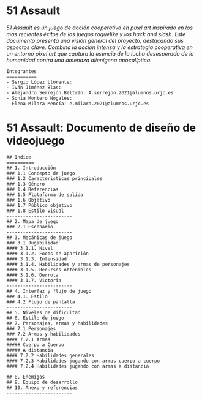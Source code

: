 # 51 Assault
*51 Assault es un juego de acción cooperativa en pixel art inspirado en los más recientes éxitos de los juegos roguelike y los hack and slash. Este documento presenta una visión general del proyecto, destacando sus aspectos clave. Combina la acción intensa y la estrategia cooperativa en un entorno pixel art que captura la esencia de la lucha desesperada de la humanidad contra una amenaza alienígena apocalíptica.*
~~~
Integrantes
===========
- Sergio López Llorente: 
- Iván Jiménez Blas: 
- Alejandro Serrejón Beltrán: A.serrejon.2021@alumnos.urjc.es
- Sonia Montero Nogales:
- Elena Milara Mencía: e.milara.2021@alumnos.urjc.es

~~~

# 51 Assault: Documento de diseño de videojuego
~~~
## Indice
==========
## 1. Introducción
### 1.1 Concepto de juego 
### 1.2 Caracteristicas principales
### 1.3 Género
### 1.4 Referencias
### 1.5 Plataforma de salida
### 1.6 Objetivo
### 1.7 Público objetivo
### 1.8 Estilo visual
------------------------
## 2. Mapa de juego
### 2.1 Escenario
------------------------
## 3. Mecánicas de juego
### 3.1 Jugabilidad
#### 3.1.1. Nivel
#### 3.1.2. Focos de aparición
#### 3.1.3. Intensidad
#### 3.1.4. Habilidades y armas de personajes
#### 3.1.5. Recursos obtenibles	
#### 3.1.6. Derrota	
#### 3.1.7. Victoria
------------------------
## 4. Interfaz y flujo de juego
### 4.1. Estilo
### 4.2 Flujo de pantalla
------------------------
## 5. Niveles de dificultad
## 6. Estilo de juego
## 7. Personajes, armas y habilidades
### 7.1 Personajes
### 7.2 Armas y habilidades
#### 7.2.1 Armas
##### Cuerpo a Cuerpo
##### A distancia
#### 7.2.2 Habilidades generales
#### 7.2.3 Habilidades jugando con armas cuerpo a cuerpo
#### 7.2.4 Habilidades jugando con armas a distancia

## 8. Enemigos
## 9. Equipo de desarrollo
## 10. Anexo y referencias
------------------------
~~~ 

